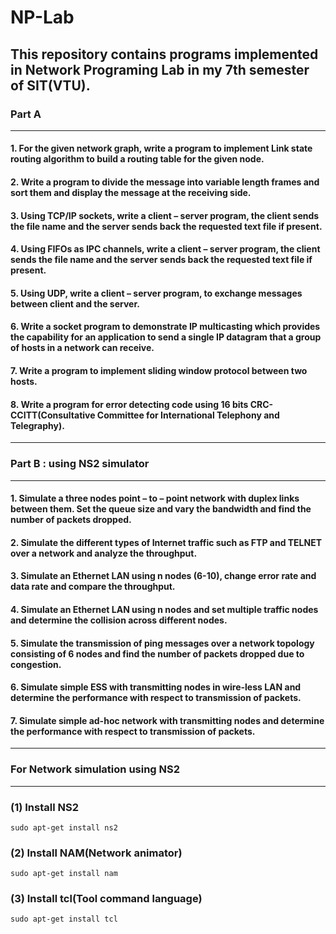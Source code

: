 # NP-Lab
This repository contains programs implemented in Network Programing Lab in my 7th semester of SIT(VTU).
-----------------------------------------------------------------------------------------------------------------
### Part A
-----------------------------------------------------------------------------------------------------------------
#### 1. For the given network graph, write a program to implement Link state routing algorithm to build a routing table for the given node.

#### 2. Write a program to divide the message into variable length frames and sort them and display the message at the receiving side.

#### 3. Using TCP/IP sockets, write a client – server program, the client sends the file name and the server sends back the requested text file if present.

#### 4. Using FIFOs as IPC channels, write a client – server program, the client sends the file name and the server sends back the requested text file if present.

#### 5. Using UDP, write a client – server program, to exchange messages between client and the server.

#### 6. Write a socket program to demonstrate IP multicasting which provides the capability for an application to send a single IP datagram that a group of hosts in a network can receive.

#### 7. Write a program to implement sliding window protocol between two hosts.

#### 8. Write a program for error detecting code using 16 bits CRC-CCITT(Consultative Committee for International Telephony and Telegraphy).
-----------------------------------------------------------------------------------------------------------------
### Part B : using NS2 simulator
-----------------------------------------------------------------------------------------------------------------
#### 1. Simulate a three nodes point – to – point network with duplex links between them. Set the queue size and vary the bandwidth and find the number of packets dropped.

#### 2. Simulate the different types of Internet traffic such as FTP and TELNET over a network and analyze the throughput.

#### 3. Simulate an Ethernet LAN using n nodes (6-10), change error rate and data rate and compare the throughput.

#### 4. Simulate an Ethernet LAN using n nodes and set multiple traffic nodes and determine the collision across different nodes.

#### 5. Simulate the transmission of ping messages over a network topology consisting of 6 nodes and find the number of packets dropped due to congestion.

#### 6. Simulate simple ESS with transmitting nodes in wire-less LAN and determine the performance with respect to transmission of packets.

#### 7. Simulate simple ad-hoc network with transmitting nodes and determine the performance with respect to transmission of packets.
-----------------------------------------------------------------------------------------------------------------
### For Network simulation using NS2
-----------------------------------------------------------------------------------------------------------------
### (1) Install NS2
` sudo apt-get install ns2 `

### (2) Install NAM(Network animator)
` sudo apt-get install nam `

### (3) Install tcl(Tool command language)
` sudo apt-get install tcl `